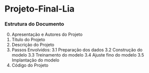 # Projeto-Final-Lia

### Estrutura do Documento
0. Apresentação e Autores do Projeto
1. Título do Projeto
2. Descrição do Projeto
3. Passos Envolvidos:
3.1 Preparação dos dados
3.2 Construção do modelo
3.3 Treinamento do modelo
3.4 Ajuste fino do modelo
3.5 Implantação do modelo
4. Código do Projeto


